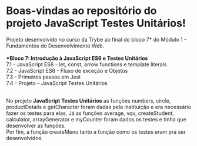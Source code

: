 # Boas-vindas ao repositório do projeto JavaScript Testes Unitários!

Projeto desenvolvido no curso da Trybe ao final do bloco 7* do Módulo 1 - Fundamentos do Desenvolvimento Web.<br><br>
<strong>*Bloco 7: Introdução à JavaScript ES6 e Testes Unitários</strong><br>
 7.1 - JavaScript ES6 - let, const, arrow functions e template literals<br>
 7.2 - JavaScript ES6 - Fluxo de exceção e Objetos<br>
 7.3 - Primeiros passos em Jest<br>
 7.4 - Projeto - JavaScript Testes Unitários<br><br>

No projeto <strong>JavaScript Testes Unitários</strong> as funções
numbers, circle, productDetails e getCharacter foram dadas pela instituição e era necessário fazer os testes para elas. Já as funções average, vqv, createStudent, calculator, arrayGenerator e myCounter foram dados os testes e tinha que desenvolver as funções.<br>
Por fim, a função createMenu tanto a função como os testes eram pra ser desenvolvidos.
